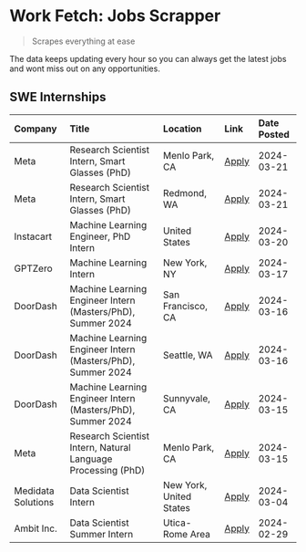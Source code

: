 # Work Fetch: Jobs Scrapper
> Scrapes everything at ease

The data keeps updating every hour so you can always get the latest jobs and wont miss out on any opportunities.

## SWE Internships
<!--START_SECTION:workfetch-->
| Company            | Title                                                        | Location                | Link                                                                                                                                                                                                                                                                       | Date Posted   |
|:-------------------|:-------------------------------------------------------------|:------------------------|:---------------------------------------------------------------------------------------------------------------------------------------------------------------------------------------------------------------------------------------------------------------------------|:--------------|
| Meta               | Research Scientist Intern, Smart Glasses (PhD)               | Menlo Park, CA          | [Apply](https://www.linkedin.com/jobs/view/research-scientist-intern-smart-glasses-phd-at-meta-3811308332?position=10&pageNum=0&refId=KobvEXfWMyj2JulqYF2Y%2Fw%3D%3D&trackingId=Xn9E3nI4IqY%2FWw0cQ19tzQ%3D%3D&trk=public_jobs_jserp-result_search-card)                   | 2024-03-21    |
| Meta               | Research Scientist Intern, Smart Glasses (PhD)               | Redmond, WA             | [Apply](https://www.linkedin.com/jobs/view/research-scientist-intern-smart-glasses-phd-at-meta-3811304794?position=14&pageNum=0&refId=KobvEXfWMyj2JulqYF2Y%2Fw%3D%3D&trackingId=RytnJ2CJBLHBduXWGbdM5w%3D%3D&trk=public_jobs_jserp-result_search-card)                     | 2024-03-21    |
| Instacart          | Machine Learning Engineer, PhD Intern                        | United States           | [Apply](https://www.linkedin.com/jobs/view/machine-learning-engineer-phd-intern-at-instacart-3815634369?position=5&pageNum=0&refId=KobvEXfWMyj2JulqYF2Y%2Fw%3D%3D&trackingId=pebTJX99clBcbcdMjl9TLA%3D%3D&trk=public_jobs_jserp-result_search-card)                        | 2024-03-20    |
| GPTZero            | Machine Learning Intern                                      | New York, NY            | [Apply](https://www.linkedin.com/jobs/view/machine-learning-intern-at-gptzero-3860723963?position=11&pageNum=0&refId=KobvEXfWMyj2JulqYF2Y%2Fw%3D%3D&trackingId=7zkcWeV0aZ1FEqdv631V3g%3D%3D&trk=public_jobs_jserp-result_search-card)                                      | 2024-03-17    |
| DoorDash           | Machine Learning Engineer Intern (Masters/PhD), Summer 2024  | San Francisco, CA       | [Apply](https://www.linkedin.com/jobs/view/machine-learning-engineer-intern-masters-phd-summer-2024-at-doordash-3736457737?position=3&pageNum=0&refId=KobvEXfWMyj2JulqYF2Y%2Fw%3D%3D&trackingId=IZOxmwHHmwG5RoervaY4yw%3D%3D&trk=public_jobs_jserp-result_search-card)     | 2024-03-16    |
| DoorDash           | Machine Learning Engineer Intern (Masters/PhD), Summer 2024  | Seattle, WA             | [Apply](https://www.linkedin.com/jobs/view/machine-learning-engineer-intern-masters-phd-summer-2024-at-doordash-3736455966?position=4&pageNum=0&refId=KobvEXfWMyj2JulqYF2Y%2Fw%3D%3D&trackingId=d0NO12PQJayOf5dsdZTb%2Bg%3D%3D&trk=public_jobs_jserp-result_search-card)   | 2024-03-16    |
| DoorDash           | Machine Learning Engineer Intern (Masters/PhD), Summer 2024  | Sunnyvale, CA           | [Apply](https://www.linkedin.com/jobs/view/machine-learning-engineer-intern-masters-phd-summer-2024-at-doordash-3736454973?position=2&pageNum=0&refId=KobvEXfWMyj2JulqYF2Y%2Fw%3D%3D&trackingId=%2Bn0fWmypjpC%2FeiRq2d5t6g%3D%3D&trk=public_jobs_jserp-result_search-card) | 2024-03-15    |
| Meta               | Research Scientist Intern, Natural Language Processing (PhD) | Menlo Park, CA          | [Apply](https://www.linkedin.com/jobs/view/research-scientist-intern-natural-language-processing-phd-at-meta-3858718375?position=13&pageNum=0&refId=KobvEXfWMyj2JulqYF2Y%2Fw%3D%3D&trackingId=k%2Fay5FbDycdqzPOT8aBx9Q%3D%3D&trk=public_jobs_jserp-result_search-card)     | 2024-03-15    |
| Medidata Solutions | Data Scientist Intern                                        | New York, United States | [Apply](https://www.linkedin.com/jobs/view/data-scientist-intern-at-medidata-solutions-3810253704?position=12&pageNum=0&refId=KobvEXfWMyj2JulqYF2Y%2Fw%3D%3D&trackingId=tqMxjVVehp6AsQdO%2FDAcaw%3D%3D&trk=public_jobs_jserp-result_search-card)                           | 2024-03-04    |
| Ambit Inc.         | Data Scientist Summer Intern                                 | Utica-Rome Area         | [Apply](https://www.linkedin.com/jobs/view/data-scientist-summer-intern-at-ambit-inc-3843121918?position=6&pageNum=0&refId=KobvEXfWMyj2JulqYF2Y%2Fw%3D%3D&trackingId=6TQy2cqdA2sCuUU3Rkqhng%3D%3D&trk=public_jobs_jserp-result_search-card)                                | 2024-02-29    |
<!--END_SECTION:workfetch-->
